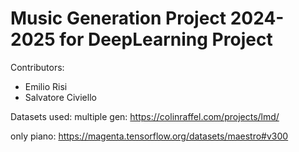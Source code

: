 # Music Generation Project 2024-2025 for DeepLearning Project 
Contributors:
- Emilio Risi
- Salvatore Civiello



Datasets used:
multiple gen: https://colinraffel.com/projects/lmd/

only piano: https://magenta.tensorflow.org/datasets/maestro#v300

